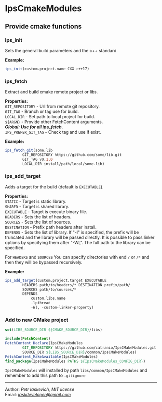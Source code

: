 # IpsCmakeModules
## Provide cmake functions
### ips_init
Sets the general build parameters and the c++ standard.

**Example:**
```cmake
ips_init(custom.project.name CXX c++17)
```
### ips_fetch
Extract and build cmake remote project or libs.

**Properties:**\
`GIT_REPOSITORY` - Url from remote git repository.\
`GIT_TAG` - Branch or tag use for build.\
`LOCAL_DIR` - Set path to local project for build.\
`${ARGN}` - Provide other FetchContent arguments.\
***Global: Use for all ips_fetch.***\
`IPS_PREFER_GIT_TAG` - Check tag and use if exist.

**Example:**
```cmake
ips_fetch_git(some.lib
        GIT_REPOSITORY https://github.com/some/lib.git
        GIT_TAG v0.1.0
        LOCAL_DIR install/path/local/some.lib)
```
### ips_add_target
Adds a target for the build (default is `EXECUTABLE`).

**Properties:**\
`STATIC` - Target is static library.\
`SHARED` - Target is shared library.\
`EXECUTABLE` - Target is execute binary file.\
`HEADERS` - Sets the list of headers.\
`SOURCES` - Sets the list of sources.\
`DESTINATION` - Prefix path headers after install.\
`DEPENDS` - Sets the list of library. If "-l" is specified, the prefix will be truncated and the library will be passed directly. It is possible to pass linker options by specifying them after "-Wl,". The full path to the library can be specified.

For `HEADERS` and `SOURCES` You can specify directories with end `/` or `/*` and then they will be bypassed recursively.

**Example:**
```cmake
ips_add_target(custom.project.target EXECUTABLE
        HEADERS path/to/headers/* DESTINATION prefix/path/
        SOURCES path/to/sources/*
        DEPENDS
            custom.libs.name
            -lpthread
            -Wl, -custom-linker-property)
```

### Add to new CMake project

```cmake
set(LIBS_SOURCE_DIR ${CMAKE_SOURCE_DIR}/libs)

include(FetchContent)
FetchContent_Declare(IpsCMakeModules
        GIT_REPOSITORY https://github.com/catranio/IpsCMakeModules.git
        SOURCE_DIR ${LIBS_SOURCE_DIR}/common/IpsCMakeModules)
FetchContent_MakeAvailable(IpsCMakeModules)
find_package(IpsCMakeModules PATHS ${IpsCMakeModules_CONFIG_DIR})
```

`IpsCMakeModules` will installed by path `libs/common/IpsCMakeModules` and remember to add this path to `.gitignore`

---
Author: *Petr Iaskevich, MIT license*\
Email: *iaskdeveloper@gmail.com*